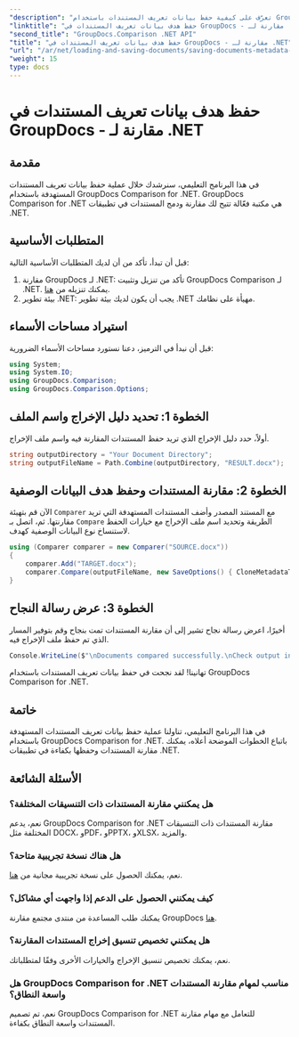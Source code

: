 ```yaml
---
"description": "تعرّف على كيفية حفظ بيانات تعريف المستندات باستخدام GroupDocs Comparison for .NET. خطوات سهلة لمقارنة مستندات فعّالة في تطبيقات .NET."
"linktitle": "حفظ هدف بيانات تعريف المستندات في GroupDocs - مقارنة لـ .NET"
"second_title": "GroupDocs.Comparison .NET API"
"title": "حفظ هدف بيانات تعريف المستندات في GroupDocs - مقارنة لـ .NET"
"url": "/ar/net/loading-and-saving-documents/saving-documents-metadata-target/"
"weight": 15
type: docs
---
```

# حفظ هدف بيانات تعريف المستندات في GroupDocs - مقارنة لـ .NET

## مقدمة
في هذا البرنامج التعليمي، سنرشدك خلال عملية حفظ بيانات تعريف المستندات المستهدفة باستخدام GroupDocs Comparison for .NET. GroupDocs Comparison for .NET هي مكتبة فعّالة تتيح لك مقارنة ودمج المستندات في تطبيقات .NET.
## المتطلبات الأساسية
قبل أن تبدأ، تأكد من أن لديك المتطلبات الأساسية التالية:
1. مقارنة GroupDocs لـ .NET: تأكد من تنزيل وتثبيت GroupDocs Comparison لـ .NET. يمكنك تنزيله من [هنا](https://releases.groupdocs.com/comparison/net/).
2. بيئة تطوير .NET: يجب أن يكون لديك بيئة تطوير .NET مهيأة على نظامك.

## استيراد مساحات الأسماء
قبل أن نبدأ في الترميز، دعنا نستورد مساحات الأسماء الضرورية:
```csharp
using System;
using System.IO;
using GroupDocs.Comparison;
using GroupDocs.Comparison.Options;
```
## الخطوة 1: تحديد دليل الإخراج واسم الملف
أولاً، حدد دليل الإخراج الذي تريد حفظ المستندات المقارنة فيه واسم ملف الإخراج.
```csharp
string outputDirectory = "Your Document Directory";
string outputFileName = Path.Combine(outputDirectory, "RESULT.docx");
```
## الخطوة 2: مقارنة المستندات وحفظ هدف البيانات الوصفية
الآن قم بتهيئة `Comparer` مع المستند المصدر وأضف المستندات المستهدفة التي تريد مقارنتها. ثم، اتصل بـ `Compare` الطريقة وتحديد اسم ملف الإخراج مع خيارات الحفظ لاستنساخ نوع البيانات الوصفية كهدف.
```csharp
using (Comparer comparer = new Comparer("SOURCE.docx"))
{
    comparer.Add("TARGET.docx");
    comparer.Compare(outputFileName, new SaveOptions() { CloneMetadataType = MetadataType.Target });
}
```
## الخطوة 3: عرض رسالة النجاح
أخيرًا، اعرض رسالة نجاح تشير إلى أن مقارنة المستندات تمت بنجاح وقم بتوفير المسار الذي تم حفظ ملف الإخراج فيه.
```csharp
Console.WriteLine($"\nDocuments compared successfully.\nCheck output in {outputDirectory}.");
```
تهانينا! لقد نجحت في حفظ بيانات تعريف المستندات باستخدام GroupDocs Comparison for .NET.

## خاتمة
في هذا البرنامج التعليمي، تناولنا عملية حفظ بيانات تعريف المستندات المستهدفة باستخدام GroupDocs Comparison for .NET. باتباع الخطوات الموضحة أعلاه، يمكنك مقارنة المستندات وحفظها بكفاءة في تطبيقات .NET.
## الأسئلة الشائعة
### هل يمكنني مقارنة المستندات ذات التنسيقات المختلفة؟
نعم، يدعم GroupDocs Comparison for .NET مقارنة المستندات ذات التنسيقات المختلفة مثل DOCX، وPDF، وPPTX، وXLSX، والمزيد.
### هل هناك نسخة تجريبية متاحة؟
نعم، يمكنك الحصول على نسخة تجريبية مجانية من [هنا](https://releases.groupdocs.com/).
### كيف يمكنني الحصول على الدعم إذا واجهت أي مشاكل؟
يمكنك طلب المساعدة من منتدى مجتمع مقارنة GroupDocs [هنا](https://forum.groupdocs.com/c/comparison/12).
### هل يمكنني تخصيص تنسيق إخراج المستندات المقارنة؟
نعم، يمكنك تخصيص تنسيق الإخراج والخيارات الأخرى وفقًا لمتطلباتك.
### هل GroupDocs Comparison for .NET مناسب لمهام مقارنة المستندات واسعة النطاق؟
نعم، تم تصميم GroupDocs Comparison for .NET للتعامل مع مهام مقارنة المستندات واسعة النطاق بكفاءة.